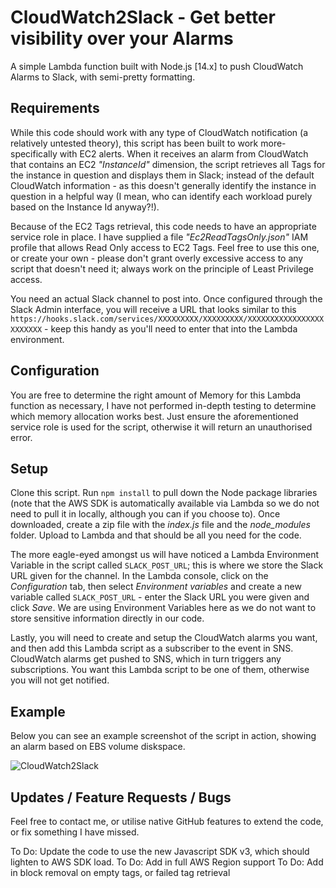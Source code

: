 # CloudWatch2Slack - Get better visibility over your Alarms
 A simple Lambda function built with Node.js [14.x] to push CloudWatch Alarms to Slack, with semi-pretty formatting.
 
 ## Requirements
 While this code should work with any type of CloudWatch notification (a relatively untested theory), this script has been built to work more-specifically with EC2 alerts. When it receives an alarm from CloudWatch that contains an EC2 _"InstanceId"_ dimension, the script retrieves all Tags for the instance in question and displays them in Slack; instead of the default CloudWatch information - as this doesn't generally identify the instance in question in a helpful way (I mean, who can identify each workload purely based on the Instance Id anyway?!).
 
 Because of the EC2 Tags retrieval, this code needs to have an appropriate service role in place. I have supplied a file _"Ec2ReadTagsOnly.json"_ IAM profile that allows Read Only access to EC2 Tags. Feel free to use this one, or create your own - please don't grant overly excessive access to any script that doesn't need it; always work on the principle of Least Privilege access.
 
You need an actual Slack channel to post into. Once configured through the Slack Admin interface, you will receive a URL that looks similar to this `https://hooks.slack.com/services/XXXXXXXXX/XXXXXXXXX/XXXXXXXXXXXXXXXXXXXXXXXX` - keep this handy as you'll need to enter that into the Lambda environment.

## Configuration
You are free to determine the right amount of Memory for this Lambda function as necessary, I have not performed in-depth testing to determine which memory allocation works best. Just ensure the aforementioned service role is used for the script, otherwise it will return an unauthorised error.

## Setup
Clone this script. Run `npm install` to pull down the Node package libraries (note that the AWS SDK is automatically available via Lambda so we do not need to pull it in locally, although you can if you choose to). Once downloaded, create a zip file with the _index.js_ file and the _node_modules_ folder. Upload to Lambda and that should be all you need for the code.

The more eagle-eyed amongst us will have noticed a Lambda Environment Variable in the script called `SLACK_POST_URL`; this is where we store the Slack URL given for the channel. In the Lambda console, click on the _Configuration_ tab, then select _Environment variables_ and create a new variable called `SLACK_POST_URL` - enter the Slack URL you were given and click _Save_. We are using Environment Variables here as we do not want to store sensitive information directly in our code.

Lastly, you will need to create and setup the CloudWatch alarms you want, and then add this Lambda script as a subscriber to the event in SNS. CloudWatch alarms get pushed to SNS, which in turn triggers any subscriptions. You want this Lambda script to be one of them, otherwise you will not get notified.

## Example
Below you can see an example screenshot of the script in action, showing an alarm based on EBS volume diskspace.

![CloudWatch2Slack](https://user-images.githubusercontent.com/180614/113428305-7a56ff80-93ce-11eb-9b55-80e8e8aa89e2.png)

## Updates / Feature Requests / Bugs
Feel free to contact me, or utilise native GitHub features to extend the code, or fix something I have missed.

To Do: Update the code to use the new Javascript SDK v3, which should lighten to AWS SDK load.
To Do: Add in full AWS Region support
To Do: Add in block removal on empty tags, or failed tag retrieval

